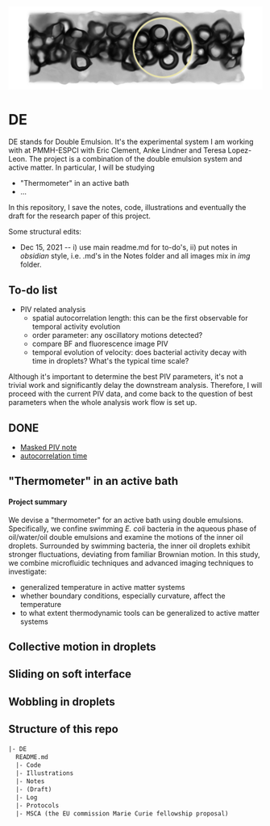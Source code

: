 ![cover](Illustrations/project-cover/v0.png)
# DE

DE stands for Double Emulsion.
It's the experimental system I am working with at PMMH-ESPCI with Eric Clement, Anke Lindner and Teresa Lopez-Leon.
The project is a combination of the double emulsion system and active matter.
In particular, I will be studying
- "Thermometer" in an active bath
- ...

In this repository, I save the notes, code, illustrations and eventually the draft for the research paper of this project.

Some structural edits:
- Dec 15, 2021 -- i) use main readme.md for to-do's, ii) put notes in *obsidian* style, i.e. .md's in the Notes folder and all images mix in *img* folder.

## To-do list
- PIV related analysis
  - spatial autocorrelation length: this can be the first observable for temporal activity evolution
  - order parameter: any oscillatory motions detected?
  - compare BF and fluorescence image PIV
  - temporal evolution of velocity: does bacterial activity decay with time in droplets? What's the typical time scale?

Although it's important to determine the best PIV parameters, it's not a trivial work and significantly delay the downstream analysis. Therefore, I will proceed with the current PIV data, and come back to the question of best parameters when the whole analysis work flow is set up.

## DONE
- [Masked PIV note](Notes\Masked_PIV.md)
- [autocorrelation time](PIV_velocity_autocorrelation.md)
## "Thermometer" in an active bath

#### Project summary

We devise a "thermometer" for an active bath using double emulsions.
Specifically, we confine swimming *E. coli* bacteria in the aqueous phase of oil/water/oil double emulsions and examine the motions of the inner oil droplets.
Surrounded by swimming bacteria, the inner oil droplets exhibit stronger fluctuations, deviating from familiar Brownian motion.
In this study, we combine microfluidic techniques and advanced imaging techniques to investigate:
- generalized temperature in active matter systems
- whether boundary conditions, especially curvature, affect the temperature
- to what extent thermodynamic tools can be generalized to active matter systems

## Collective motion in droplets

## Sliding on soft interface

## Wobbling in droplets


## Structure of this repo
```
|- DE
  README.md
  |- Code
  |- Illustrations
  |- Notes
  |- (Draft)
  |- Log
  |- Protocols
  |- MSCA (the EU commission Marie Curie fellowship proposal)
```
